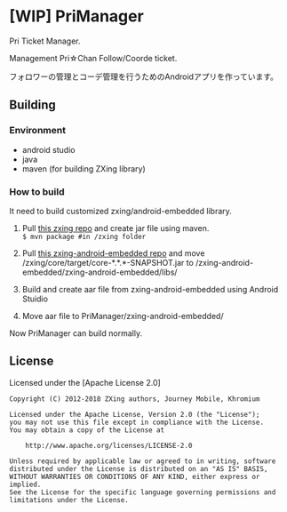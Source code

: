 # [WIP] PriManager
Pri Ticket Manager.

Management Pri☆Chan Follow/Coorde ticket.

フォロワーの管理とコーデ管理を行うためのAndroidアプリを作っています。

## Building
### Environment
- android studio
- java
- maven (for building ZXing library)

### How to build
It need to build customized zxing/android-embedded library.

1. Pull [this zxing repo](https://github.com/Khromium/zxing) and create jar file using maven.  
`$ mvn package #in /zxing folder`

2. Pull [this zxing-android-embedded repo](https://github.com/Khromium/zxing-android-embedded) and move /zxing/core/target/core-\*.\*.\*-SNAPSHOT.jar to /zxing-android-embedded/zxing-android-embedded/libs/ 

3. Build and create aar file from zxing-android-embedded using Android Stuidio

4. Move aar file to PriManager/zxing-android-embedded/


Now PriManager can build normally.




## License

Licensed under the [Apache License 2.0]

	Copyright (C) 2012-2018 ZXing authors, Journey Mobile, Khromium

	Licensed under the Apache License, Version 2.0 (the "License");
	you may not use this file except in compliance with the License.
	You may obtain a copy of the License at

	    http://www.apache.org/licenses/LICENSE-2.0

	Unless required by applicable law or agreed to in writing, software
	distributed under the License is distributed on an "AS IS" BASIS,
	WITHOUT WARRANTIES OR CONDITIONS OF ANY KIND, either express or implied.
	See the License for the specific language governing permissions and
	limitations under the License.

